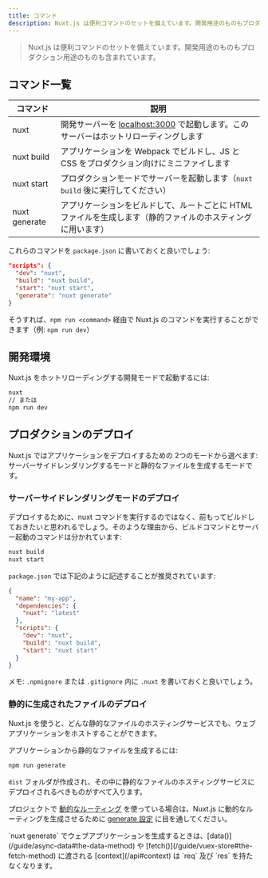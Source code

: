 ```yaml
---
title: コマンド
description: Nuxt.js は便利コマンドのセットを備えています。開発用途のものもプロダクション用途のものも含まれています。
---
```


<!-- title: Commands -->
<!-- description: Nuxt.js comes with a set of useful commands, both for development and production purpose. -->

<!-- \> Nuxt.js comes with a set of useful commands, both for development and production purpose. -->

> Nuxt.js は便利コマンドのセットを備えています。開発用途のものもプロダクション用途のものも含まれています。

<!-- ## List of Commands -->

## コマンド一覧

<!-- | Command | Description | -->
<!-- |---------|-------------| -->
<!-- | nuxt | Launch a development server on [localhost:3000](http://localhost:3000) with hot-reloading. | -->
<!-- | nuxt build | Build your application with webpack and minify the JS & CSS (for production). | -->
<!-- | nuxt start | Start the server in production mode (After running `nuxt build`). | -->
<!-- | nuxt generate | Build the application and generate every route as a HTML file (used for static hosting). | -->

| コマンド | 説明 |
|---------|-------------|
| nuxt | 開発サーバーを [localhost:3000](http://localhost:3000) で起動します。このサーバーはホットリローディングします |
| nuxt build | アプリケーションを Webpack でビルドし、JS と CSS をプロダクション向けにミニファイします |
| nuxt start | プロダクションモードでサーバーを起動します（`nuxt build` 後に実行してください） |
| nuxt generate | アプリケーションをビルドして、ルートごとに HTML ファイルを生成します（静的ファイルのホスティングに用います） |

<!-- You should put these commands in the `package.json`: -->

これらのコマンドを `package.json` に書いておくと良いでしょう:

```json
"scripts": {
  "dev": "nuxt",
  "build": "nuxt build",
  "start": "nuxt start",
  "generate": "nuxt generate"
}
```

<!-- Then, you can launch your commands via `npm run <command>` (example: `npm run dev`). -->

そうすれば、`npm run <command>` 経由で Nuxt.js のコマンドを実行することができます（例: `npm run dev`）

<!-- ## Development Environment -->

## 開発環境

<!-- To launch Nuxt in development mode with the hot reloading: -->

Nuxt.js をホットリローディングする開発モードで起動するには:

<!-- ```bash -->
<!-- nuxt -->
<!-- // OR -->
<!-- npm run dev -->
<!-- ``` -->

```bash
nuxt
// または
npm run dev
```

<!-- ## Production Deployment -->

## プロダクションのデプロイ

<!-- Nuxt.js lets your choose between 2 modes to deploy your application: Server Rendered or Static Generated. -->

Nuxt.js ではアプリケーションをデプロイするための 2つのモードから選べます: サーバーサイドレンダリングするモードと静的なファイルを生成するモードです。

<!-- ### Server Rendered Deployment -->

### サーバーサイドレンダリングモードのデプロイ

<!-- To deploy, instead of running nuxt, you probably want to build ahead of time. Therefore, building and starting are separate commands: -->

デプロイするために、nuxt コマンドを実行するのではなく、前もってビルドしておきたいと思われるでしょう。そのような理由から、ビルドコマンドとサーバー起動のコマンドは分かれています:

```bash
nuxt build
nuxt start
```

<!-- The `package.json` like follows is recommended: -->

`package.json` では下記のように記述することが推奨されています:

```json
{
  "name": "my-app",
  "dependencies": {
    "nuxt": "latest"
  },
  "scripts": {
    "dev": "nuxt",
    "build": "nuxt build",
    "start": "nuxt start"
  }
}
```

<!-- Note: we recommend putting `.nuxt` in `.npmignore` or `.gitignore`. -->

メモ: `.npmignore` または `.gitignore` 内に `.nuxt` を書いておくと良いでしょう。

<!-- ### Static Generated Deployment -->

### 静的に生成されたファイルのデプロイ

<!-- Nuxt.js gives you the possibility to host your web application on any static hosting. -->

Nuxt.js を使うと、どんな静的なファイルのホスティングサービスでも、ウェブアプリケーションをホストすることができます。

<!-- To generate our web application into static files: -->

アプリケーションから静的なファイルを生成するには:

```bash
npm run generate
```

<!-- It will create a `dist` folder with everything inside ready to be deployed on a static hosting. -->

`dist` フォルダが作成され、その中に静的なファイルのホスティングサービスにデプロイされるべきものがすべて入ります。

<!-- If you have a project with [dynamic routes](/guide/routing#dynamic-routes), take a look at the [generate configuration](/api/configuration-generate) to tell nuxt.js how to generate these dynamic routes. -->

プロジェクトで [動的なルーティング](/guide/routing#dynamic-routes) を使っている場合は、Nuxt.js に動的なルーティングを生成させるために [generate 設定](/api/configuration-generate) に目を通してください。

<!-- <div class="Alert">When generating your web application with `nuxt generate`, [the context](/api#context) given to [data()](/guide/async-data#the-data-method) and [fetch()](/guide/vuex-store#the-fetch-method) will not have `req` and `res`.</div> -->

<div class="Alert">`nuxt generate` でウェブアプリケーションを生成するときは、[data()](/guide/async-data#the-data-method) や [fetch()](/guide/vuex-store#the-fetch-method) に渡される [context](/api#context) は `req` 及び `res` を持たなくなります。</div>
